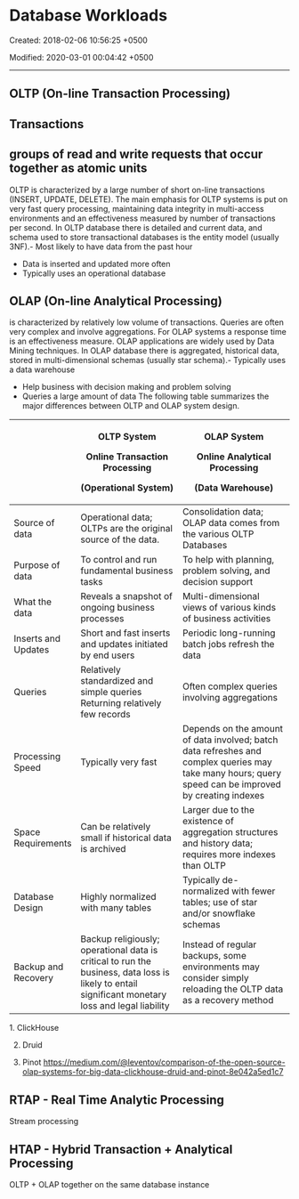 # Database Workloads

Created: 2018-02-06 10:56:25 +0500

Modified: 2020-03-01 00:04:42 +0500

---

## OLTP (On-line Transaction Processing)

## Transactions

## groups of read and write requests that occur together as atomic units

OLTP is characterized by a large number of short on-line transactions (INSERT, UPDATE, DELETE). The main emphasis for OLTP systems is put on very fast query processing, maintaining data integrity in multi-access environments and an effectiveness measured by number of transactions per second. In OLTP database there is detailed and current data, and schema used to store transactional databases is the entity model (usually 3NF).-  Most likely to have data from the past hour

- Data is inserted and updated more often
- Typically uses an operational database

## OLAP (On-line Analytical Processing)

is characterized by relatively low volume of transactions. Queries are often very complex and involve aggregations. For OLAP systems a response time is an effectiveness measure. OLAP applications are widely used by Data Mining techniques. In OLAP database there is aggregated, historical data, stored in multi-dimensional schemas (usually star schema).-  Typically uses a data warehouse

- Help business with decision making and problem solving
- Queries a large amount of data
The following table summarizes the major differences between OLTP and OLAP system design.

<table>
<colgroup>
<col style="width: 14%" />
<col style="width: 40%" />
<col style="width: 44%" />
</colgroup>
<thead>
<tr class="header">
<th></th>
<th><p><strong>OLTP System</strong></p>
<p><strong>Online Transaction Processing</strong></p>
<p><strong>(Operational System)</strong></p></th>
<th><p><strong>OLAP System</strong></p>
<p><strong>Online Analytical Processing</strong></p>
<p><strong>(Data Warehouse)</strong></p></th>
</tr>
</thead>
<tbody>
<tr>
<td>Source of data</td>
<td>Operational data; OLTPs are the original source of the data.</td>
<td>Consolidation data; OLAP data comes from the various OLTP Databases</td>
</tr>
<tr>
<td>Purpose of data</td>
<td>To control and run fundamental business tasks</td>
<td>To help with planning, problem solving, and decision support</td>
</tr>
<tr>
<td>What the data</td>
<td>Reveals a snapshot of ongoing business processes</td>
<td>Multi-dimensional views of various kinds of business activities</td>
</tr>
<tr>
<td>Inserts and Updates</td>
<td>Short and fast inserts and updates initiated by end users</td>
<td>Periodic long-running batch jobs refresh the data</td>
</tr>
<tr>
<td>Queries</td>
<td>Relatively standardized and simple queries Returning relatively few records</td>
<td>Often complex queries involving aggregations</td>
</tr>
<tr>
<td>Processing Speed</td>
<td>Typically very fast</td>
<td>Depends on the amount of data involved; batch data refreshes and complex queries may take many hours; query speed can be improved by creating indexes</td>
</tr>
<tr>
<td>Space Requirements</td>
<td>Can be relatively small if historical data is archived</td>
<td>Larger due to the existence of aggregation structures and history data; requires more indexes than OLTP</td>
</tr>
<tr>
<td>Database Design</td>
<td>Highly normalized with many tables</td>
<td>Typically de-normalized with fewer tables; use of star and/or snowflake schemas</td>
</tr>
<tr>
<td>Backup and Recovery</td>
<td>Backup religiously; operational data is critical to run the business, data loss is likely to entail significant monetary loss and legal liability</td>
<td>Instead of regular backups, some environments may consider simply reloading the OLTP data as a recovery method</td>
</tr>
</tbody>
</table>
1. ClickHouse

2. Druid

3. Pinot
<https://medium.com/@leventov/comparison-of-the-open-source-olap-systems-for-big-data-clickhouse-druid-and-pinot-8e042a5ed1c7>

## RTAP - Real Time Analytic Processing

Stream processing

## HTAP - Hybrid Transaction + Analytical Processing

OLTP + OLAP together on the same database instance
